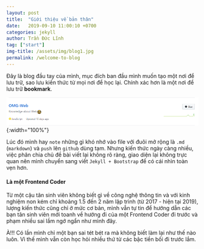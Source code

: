 ```yaml
---
layout: post
title:  "Giới thiệu về bản thân"
date:   2019-09-10 11:00:10 +0700
categories: jekyll
author: Trần Đức Lĩnh
tag: ["start"]
img-title: /assets/img/blog1.jpg
permalink: /welcome-to-blog
---
```

Đây là blog đầu tay của mình, mục đích ban đầu mình muốn tạo một nơi để lưu trữ, sao lưu kiến thức từ mọi nơi để học lại. Chính xác hơn là một nơi để lưu trữ **bookmark**.

![image-title-here](/assets/img/img-post/welcome-jekyll/pic-1.png){:width="100%"}

Lúc đó mình hay `note` những gì khó nhớ vào file với đuôi mở rộng là `.md` (`markdown`) và `push` lên `github` dùng tạm.
Nhưng kiến thức ngày càng nhiều, việc phân chia chủ đề bài viết lại không rõ ràng, giao diện lại không trực quan nên mình chuyển sang viết `Jekyll + Bootstrap` để có cái nhìn toàn vẹn hơn.

#### Là một Frontend Coder
Từ một cậu tân sinh viên không biết gì về công nghệ thông tin và với kinh nghiệm non kém chỉ khoảng 1.5 đến 2 năm lập trình (từ 2017 - hiện tại 2019), lượng kiến thức cũng chỉ ở mức cơ bản, mình vẫn tự tin để hướng dẫn các bạn tân sinh viên mới toanh về hướng đi của một Frontend Coder đi trước và phạm nhiều sai lầm ngớ ngẩn như mình đây.

À!!! Có lần mình chỉ một bạn sai tét bét ra mà không biết làm lại như thế nào luôn. Vì thế mình vẫn còn học hỏi nhiều thứ từ các bậc tiền bối đi trước lắm.